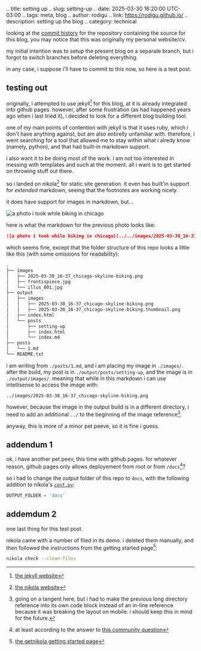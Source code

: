.. title: setting up
.. slug: setting-up
.. date: 2025-03-30 16:20:00 UTC-03:00
.. tags: meta, blog
.. author: rodigu
.. link: https://rodigu.github.io/
.. description: setting up the blog
.. category: technical

looking at the [commit history](https://github.com/rodigu/rodigu.github.io/commits/master/) for the repository
containing the source for this blog, you may notice that this was originally my personal website/cv.

my initial intention was to setup the present blog on a separate branch,
but i forgot to switch branches before deleting everything.

in any case, i suppose i'll have to commit to this now, so here is a test post.

## testing out

originally, i attempted to use jekyll[^1] for this blog, at it is already integrated into github pages.
however, after some frustration (as had happened years ago when i last tried it),
i decided to look for a different blog building tool.

[^1]: [the jekyll website](https://jekyllrb.com/)

one of my main points of contention with jekyll is that it uses ruby, which i don't have anything against, but am also entirelly unfamiliar with.
therefore, i went searching for a tool that allowed me to stay within what i alredy know (namely, python),
and that had built-in markdown support.

i also want it to be doing most of the work.
i am not too interested in messing with templates and such at the moment.
all i want is to get started on throwing stuff out there.

so i landed on nikola[^2] for static site generation.
it even has built'in support for _extended_ markdown, seeing that the footnotes are working nicely.

[^2]: [the nikola website](https://getnikola.com/)

it does have support for images in markdown, but...

![a photo i took while biking in chicago](../../images/2025-03-30_16-37_chicago-skyline-biking.png)

here is what the markdown for the previous photo looks like:

```md
![a photo i took while biking in chicago](../../images/2025-03-30_16-37_chicago-skyline-biking.png)
```

which seems fine, except that the folder structure of this repo looks a little like this (with some omissions for readability):

```bash
.
├── images
│   ├── 2025-03-30_16-37_chicago-skyline-biking.png
│   ├── frontispiece.jpg
│   └── illus_001.jpg
├── output
│   ├── images
│   │   ├── 2025-03-30_16-37_chicago-skyline-biking.png
│   │   ├── 2025-03-30_16-37_chicago-skyline-biking.thumbnail.png
│   ├── index.html
│   └── posts
│       ├── setting-up
│       ├── index.html
│       └── index.md
├── posts
│   └── 1.md
└── README.txt
```

i am writing from `./posts/1.md`, and i am placing my image in `./images/`.
after the build, my post is in `./output/posts/setting-up`, and the image is in `./output/images/`.
meaning that while in this markdown i can use intellisense to access the image with:

```
../images/2025-03-30_16-37_chicago-skyline-biking.png
```

however, because the image in the output build is in a different directory,
i need to add an additional `../` to the beginning of the image reference[^5].

[^5]: going on a tangent here, but i had to make the previous long directory reference into
its own code block instead of an in-line reference because it was breaking the layout on mobile.
i should keep this in mind for the future.

anyway, this is more of a minor pet peeve, so it is fine i guess.

## addendum 1

ok, i have another pet peev, this time with github pages.
for whatever reason, github pages only allows deployement from root or from `/docs`[^3]?

[^3]: at least according to the answer to [this community question](https://github.com/orgs/community/discussions/23073)

so i had to change the output folder of this repo to `docs`, with the following addition to nikola's [`conf.py`](https://github.com/rodigu/rodigu.github.io/blob/master/conf.py):

```py
OUTPUT_FOLDER = 'docs'
```

## addemdum 2

one last thing for this test post.

nikola came with a number of filed in its demo.
i deleted them manually, and then followed the instructions from the getting started page[^4]:

[^4]: [the getnikola getting started page](https://getnikola.com/getting-started.html#rm-demo)

```bash
nikola check --clean-files
```
